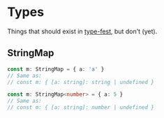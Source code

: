 # Types

Things that should exist in [type-fest](https://github.com/sindresorhus/type-fest), but don't (yet).

## StringMap

```ts
const m: StringMap = { a: 'a' }
// Same as:
// const m: { [a: string]: string | undefined }

const m: StringMap<number> = { a: 5 }
// Same as:
// const m: { [a: string]: number | undefined }
```
